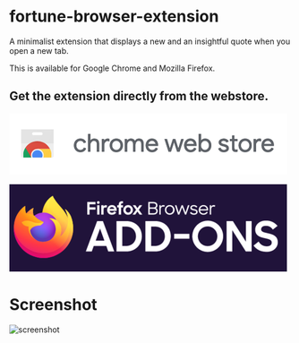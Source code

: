 # fortune-browser-extension

A minimalist extension that displays a new and an insightful quote when you open a new tab.

This is available for Google Chrome and Mozilla Firefox.

## Get the extension directly from the webstore.

[![Google Chrome Extension](assets/promotional/chrome-web-store.png)](https://chrome.google.com/webstore/detail/fortune/kmcoofcbagjmlfbkoopfohngcnfnaakb)

[![Firefox Addons](assets/promotional/firefox-addon.png)](https://addons.mozilla.org/en-US/firefox/addon/fortune-browser-extension/)


# Screenshot

![screenshot](https://i.imgur.com/qLlqW7t.png)
